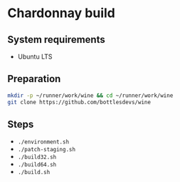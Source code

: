 # Chardonnay build

## System requirements
- Ubuntu LTS

## Preparation
```bash
mkdir -p ~/runner/work/wine && cd ~/runner/work/wine
git clone https://github.com/bottlesdevs/wine
```

## Steps
- `./environment.sh`
- `./patch-staging.sh`
- `./build32.sh`
- `./build64.sh`
- `./build.sh`
